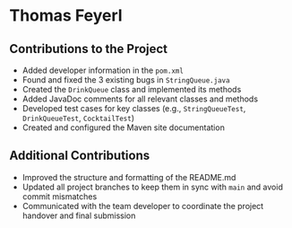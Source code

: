 # Thomas Feyerl

## Contributions to the Project

- Added developer information in the `pom.xml`
- Found and fixed the 3 existing bugs in `StringQueue.java`
- Created the `DrinkQueue` class and implemented its methods
- Added JavaDoc comments for all relevant classes and methods
- Developed test cases for key classes (e.g., `StringQueueTest`, `DrinkQueueTest`, `CocktailTest`)
- Created and configured the Maven site documentation

## Additional Contributions

- Improved the structure and formatting of the README.md
- Updated all project branches to keep them in sync with `main` and avoid commit mismatches
- Communicated with the team developer to coordinate the project handover and final submission
